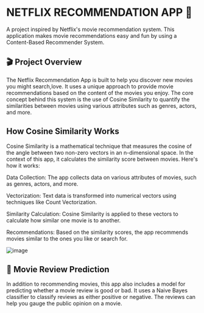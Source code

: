 # NETFLIX RECOMMENDATION APP 🎥

 A project inspired by Netflix's movie recommendation system. This application makes movie recommendations easy and fun by using a Content-Based Recommender System.

## 🎬 Project Overview

The Netflix Recommendation App is built to help you discover new movies you might search,love. It uses a unique approach to provide movie recommendations based on the content of the movies you enjoy. 
The core concept behind this system is the use of Cosine Similarity to quantify the similarities between movies using various attributes such as genres, actors, and more.

## How Cosine Similarity Works

Cosine Similarity is a mathematical technique that measures the cosine of the angle between two non-zero vectors in an n-dimensional space. In the context of this app, it calculates the similarity score between movies. Here's how it works:

Data Collection: The app collects data on various attributes of movies, such as genres, actors, and more.

Vectorization: Text data is transformed into numerical vectors using techniques like Count Vectorization.

Similarity Calculation: Cosine Similarity is applied to these vectors to calculate how similar one movie is to another.

Recommendations: Based on the similarity scores, the app recommends movies similar to the ones you like or search for.

![image](https://github.com/Harinivas44/Netflix_Recommendation_App/assets/75987360/4cb28d6e-8abb-49ab-a0fd-c38cf7dd9a28)


## 🍿 Movie Review Prediction

In addition to recommending movies, this app also includes a model for predicting whether a movie review is good or bad. 
It uses a Naive Bayes classifier to classify reviews as either positive or negative. The reviews can help you gauge the public opinion on a movie.



